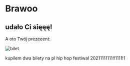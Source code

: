 # Brawoo
## udało Ci sięęę!

A oto Twój prezeeent: 

![bilet](https://i.ibb.co/2FCm4z1/Screenshot-2020-12-24-at-18-17-37.png)

kupilem dwa bilety na pl hip hop festiwal 20211111111!!1111!1
